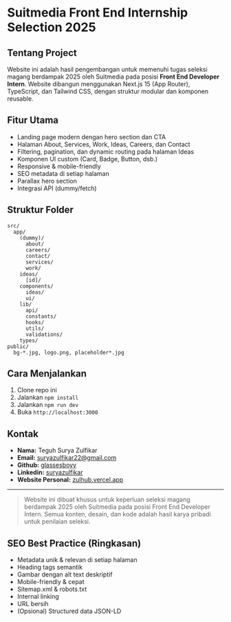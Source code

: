 # Suitmedia Front End Internship Selection 2025

## Tentang Project

Website ini adalah hasil pengembangan untuk memenuhi tugas seleksi magang berdampak 2025 oleh Suitmedia pada posisi **Front End Developer Intern**. Website dibangun menggunakan Next.js 15 (App Router), TypeScript, dan Tailwind CSS, dengan struktur modular dan komponen reusable.

## Fitur Utama

- Landing page modern dengan hero section dan CTA
- Halaman About, Services, Work, Ideas, Careers, dan Contact
- Filtering, pagination, dan dynamic routing pada halaman Ideas
- Komponen UI custom (Card, Badge, Button, dsb.)
- Responsive & mobile-friendly
- SEO metadata di setiap halaman
- Parallax hero section
- Integrasi API (dummy/fetch)

## Struktur Folder

```
src/
  app/
    (dummy)/
      about/
      careers/
      contact/
      services/
      work/
    ideas/
      [id]/
    components/
      ideas/
      ui/
    lib/
      api/
      constants/
      hooks/
      utils/
      validations/
    types/
public/
  bg-*.jpg, logo.png, placeholder*.jpg
```

## Cara Menjalankan

1. Clone repo ini
2. Jalankan `npm install`
3. Jalankan `npm run dev`
4. Buka `http://localhost:3000`

## Kontak

- **Nama:** Teguh Surya Zulfikar
- **Email:** suryazulfikar22@gmail.com
- **Github:** [glassesboyy](https://github.com/glassesboyy)
- **Linkedin:** [suryazulfikar](https://www.linkedin.com/in/suryazulfikar/)
- **Website Personal:** [zulhub.vercel.app](https://zulhub.vercel.app/)

---

> Website ini dibuat khusus untuk keperluan seleksi magang berdampak 2025 oleh Suitmedia pada posisi Front End Developer Intern. Semua konten, desain, dan kode adalah hasil karya pribadi untuk penilaian seleksi.

## SEO Best Practice (Ringkasan)

- Metadata unik & relevan di setiap halaman
- Heading tags semantik
- Gambar dengan alt text deskriptif
- Mobile-friendly & cepat
- Sitemap.xml & robots.txt
- Internal linking
- URL bersih
- (Opsional) Structured data JSON-LD
